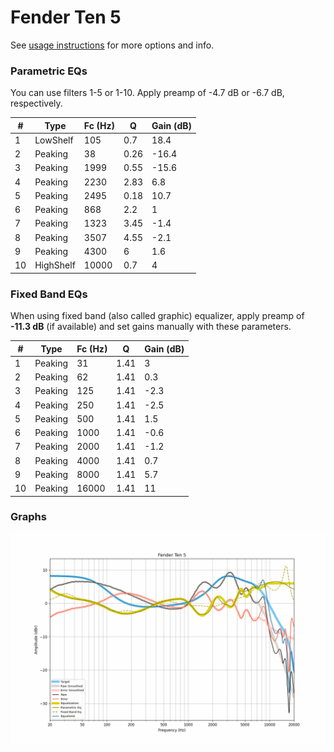 # Fender Ten 5
See [usage instructions](https://github.com/jaakkopasanen/AutoEq#usage) for more options and info.

### Parametric EQs
You can use filters 1-5 or 1-10. Apply preamp of -4.7 dB or -6.7 dB, respectively.

|   # | Type      |   Fc (Hz) |    Q |   Gain (dB) |
|-----|-----------|-----------|------|-------------|
|   1 | LowShelf  |       105 | 0.7  |        18.4 |
|   2 | Peaking   |        38 | 0.26 |       -16.4 |
|   3 | Peaking   |      1999 | 0.55 |       -15.6 |
|   4 | Peaking   |      2230 | 2.83 |         6.8 |
|   5 | Peaking   |      2495 | 0.18 |        10.7 |
|   6 | Peaking   |       868 | 2.2  |         1   |
|   7 | Peaking   |      1323 | 3.45 |        -1.4 |
|   8 | Peaking   |      3507 | 4.55 |        -2.1 |
|   9 | Peaking   |      4300 | 6    |         1.6 |
|  10 | HighShelf |     10000 | 0.7  |         4   |

### Fixed Band EQs
When using fixed band (also called graphic) equalizer, apply preamp of **-11.3 dB** (if available) and set gains manually with these parameters.

|   # | Type    |   Fc (Hz) |    Q |   Gain (dB) |
|-----|---------|-----------|------|-------------|
|   1 | Peaking |        31 | 1.41 |         3   |
|   2 | Peaking |        62 | 1.41 |         0.3 |
|   3 | Peaking |       125 | 1.41 |        -2.3 |
|   4 | Peaking |       250 | 1.41 |        -2.5 |
|   5 | Peaking |       500 | 1.41 |         1.5 |
|   6 | Peaking |      1000 | 1.41 |        -0.6 |
|   7 | Peaking |      2000 | 1.41 |        -1.2 |
|   8 | Peaking |      4000 | 1.41 |         0.7 |
|   9 | Peaking |      8000 | 1.41 |         5.7 |
|  10 | Peaking |     16000 | 1.41 |        11   |

### Graphs
![](./Fender%20Ten%205.png)
